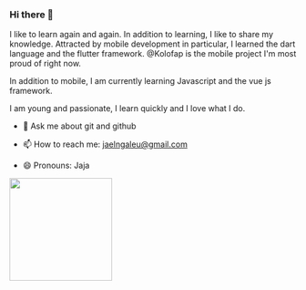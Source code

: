 ### Hi there 👋

I like to learn again and again. In addition to learning, I like to share my knowledge. Attracted by mobile development in particular, I learned the dart language and the flutter framework. @Kolofap is the mobile project I'm most proud of right now.

In addition to mobile, I am currently learning Javascript and the vue js framework.

I am young and passionate, I learn quickly and I love what I do.

- 💬 Ask me about git and github

- 📫 How to reach me: jaelngaleu@gmail.com

- 😄 Pronouns: Jaja

<!-- ![visitors](https://visitor-badge.glitch.me/badge?page_id=${jael-dev}.${your.repo.id}) -->

<img height="180em" src="https://github-readme-stats.vercel.app/api?username=jael-dev&show_icons=true&hide_border=true&&count_private=true&include_all_commits=true" />

